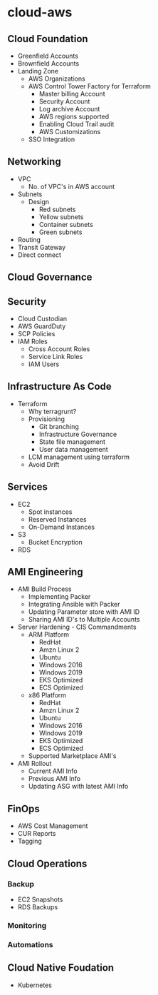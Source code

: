 # cloud-aws
## Cloud Foundation
- Greenfield Accounts
- Brownfield Accounts
- Landing Zone
  - AWS Organizations
  - AWS Control Tower Factory for Terraform
    - Master billing Account
    - Security Account
    - Log archive Account
    - AWS regions supported
    - Enabling Cloud Trail audit
    - AWS Customizations
  - SSO Integration
## Networking
- VPC
  - No. of VPC's in AWS account
- Subnets
  - Design
    - Red subnets
    - Yellow subnets
    - Container subnets
    - Green subnets
- Routing
- Transit Gateway
- Direct connect
## Cloud Governance
## Security
- Cloud Custodian
- AWS GuardDuty
- SCP Policies
- IAM Roles
  - Cross Account Roles
  - Service Link Roles
  - IAM Users
## Infrastructure As Code
- Terraform
  - Why terragrunt?
  - Provisioning
    - Git branching
    - Infrastructure Governance
    - State file management
    - User data management
  - LCM management using terraform
  - Avoid Drift
## Services
- EC2
  - Spot instances
  - Reserved Instances
  - On-Demand Instances
- S3
  - Bucket Encryption
- RDS
## AMI Engineering
- AMI Build Process
  - Implementing Packer
  - Integrating Ansible with Packer
  - Updating Parameter store with AMI ID
  - Sharing AMI ID's to Multiple Accounts
- Server Hardening - CIS Commandments
  - ARM Platform
    - RedHat
    - Amzn Linux 2
    - Ubuntu
    - Windows 2016
    - Windows 2019
    - EKS Optimized
    - ECS Optimized
  - x86 Platform
    - RedHat
    - Amzn Linux 2
    - Ubuntu
    - Windows 2016
    - Windows 2019
    - EKS Optimized
    - ECS Optimized
  - Supported Marketplace AMI's
- AMI Rollout
  - Current AMI Info
  - Previous AMI Info
  - Updating ASG with latest AMI Info

## FinOps
- AWS Cost Management
- CUR Reports
- Tagging
## Cloud Operations
### Backup
- EC2 Snapshots
- RDS Backups
### Monitoring
### Automations

## Cloud Native Foudation
  - Kubernetes
